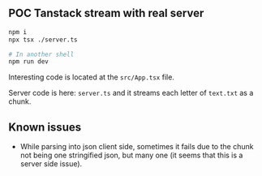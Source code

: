 ## POC Tanstack stream with real server

```sh
npm i
npx tsx ./server.ts

# In another shell
npm run dev
```

Interesting code is located at the `src/App.tsx` file.

Server code is here: `server.ts` and it streams each letter of `text.txt` as a chunk.

## Known issues

- While parsing into json client side, sometimes it fails due to the chunk not being one stringified json, but many one (it seems that this is a server side issue).